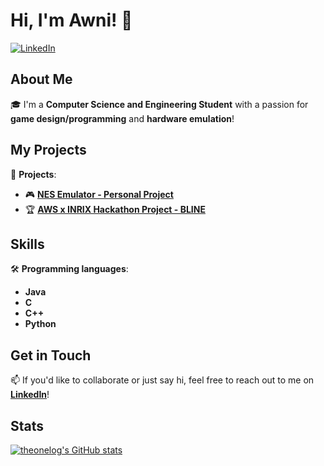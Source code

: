 # Hi, I'm Awni! 👋

[![LinkedIn](https://img.shields.io/badge/LinkedIn-0077B5?style=for-the-badge&logo=linkedin&logoColor=white)](https://www.linkedin.com/in/awni-alquraini/)

## About Me
🎓 I'm a **Computer Science and Engineering Student** with a passion for **game design/programming** and **hardware emulation**!

## My Projects
🚀 **Projects**:
- 🎮 [**NES Emulator - Personal Project**](https://github.com/theonelog/NES-Emulator)
- 🏆 [**AWS x INRIX Hackathon Project - BLINE**](https://github.com/NeonD00m/BLINE)

## Skills
🛠️ **Programming languages**:
- **Java**
- **C**
- **C++**
- **Python**

## Get in Touch
📫 If you'd like to collaborate or just say hi, feel free to reach out to me on [**LinkedIn**](https://www.linkedin.com/in/awni-alquraini/)!

## Stats

[![theonelog's GitHub stats](https://github-readme-stats.vercel.app/api?username=theonelog)](https://github.com/anuraghazra/github-readme-stats)
